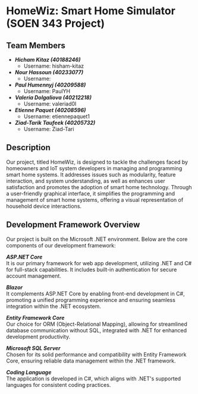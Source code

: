 # HomeWiz: Smart Home Simulator (SOEN 343 Project)

## Team Members
* ***Hicham Kitaz (40188246)***
  * Username: hisham-kitaz
* ***Nour Hassoun (40233077)***
  * Username: 
* ***Paul Humennyj (40209588)***
  * Username: PaulYH
* ***Valeria Dolgaliova (40212218)***
  * Username: valeriad0l
* ***Etienne Paquet (40208596)***
  * Username: etiennepaquet1
* ***Ziad-Tarik Taufeek (40205732)***
  * Username: Ziad-Tari
 
## Description
Our project, titled HomeWiz, is designed to tackle the challenges faced by homeowners and IoT system developers in managing and programming smart home systems. It addresses issues such as modularity, feature interaction, and system understanding, as well as enhances user satisfaction and promotes the adoption of smart home technology. Through a user-friendly graphical interface, it simplifies the programming and management of smart home systems, offering a visual representation of household device interactions. 

## Development Framework Overview

Our project is built on the Microsoft .NET environment. Below are the core components of our development framework:

***ASP.NET Core*** <br/>
It is our primary framework for web app development, utilizing .NET and C# for full-stack capabilities. It includes built-in authentication for secure account management.

***Blazor*** <br/>
It complements ASP.NET Core by enabling front-end development in C#, promoting a unified programming experience and ensuring seamless integration within the .NET ecosystem.

***Entity Framework Core*** <br/>
Our choice for ORM (Object-Relational Mapping), allowing for streamlined database communication without SQL, integrated with .NET for enhanced development productivity.

***Microsoft SQL Server*** <br/>
Chosen for its solid performance and compatibility with Entity Framework Core, ensuring reliable data management within the .NET framework.

***Coding Language*** <br/>
The application is developed in C#, which aligns with .NET's supported languages for consistent coding practices.
